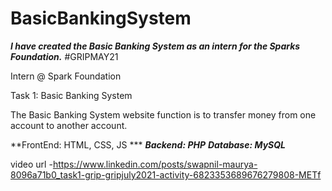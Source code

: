 # BasicBankingSystem
***I have created the Basic Banking System as an intern for the Sparks Foundation.***
#GRIPMAY21 

Intern @ Spark Foundation

Task 1: Basic Banking System

The Basic Banking System website function is to transfer money from one account to another account.

**FrontEnd: HTML, CSS, JS ***
***Backend: PHP***
***Database: MySQL***
      
video url -https://www.linkedin.com/posts/swapnil-maurya-8096a71b0_task1-grip-gripjuly2021-activity-6823353689676279808-METf
